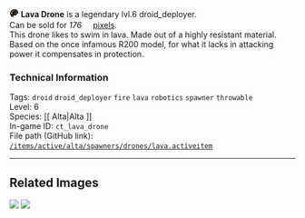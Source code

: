 ![ ](https://raw.githubusercontent.com/Ceterai/Enternia/main/items/active/alta/spawners/drones/lava.png) **Lava Drone** is a legendary lvl.6 droid_deployer.  
Can be sold for *176* <img src="https://starbounder.org/mediawiki/images/2/21/Pixel.png" width="12" height="16"/> [pixels](https://starbounder.org/Pixel).  
This drone likes to swim in lava. Made out of a highly resistant material.  
Based on the once infamous R200 model, for what it lacks in attacking power it compensates in protection.

### Technical Information

Tags: `droid` `droid_deployer` `fire` `lava` `robotics` `spawner` `throwable`  
Level: 6  
Species: [[ Alta|Alta ]]  
In-game ID: `ct_lava_drone`  
File path (GitHub link): [`/items/active/alta/spawners/drones/lava.activeitem`](https://github.com/Ceterai/Enternia/blob/main/items/active/alta/spawners/drones/lava.activeitem)

---

## Related Images

![ ](images/tooltips/ct_lava_drone.png) ![ ](images/tooltips/ct_defensive_drone_old.png)
